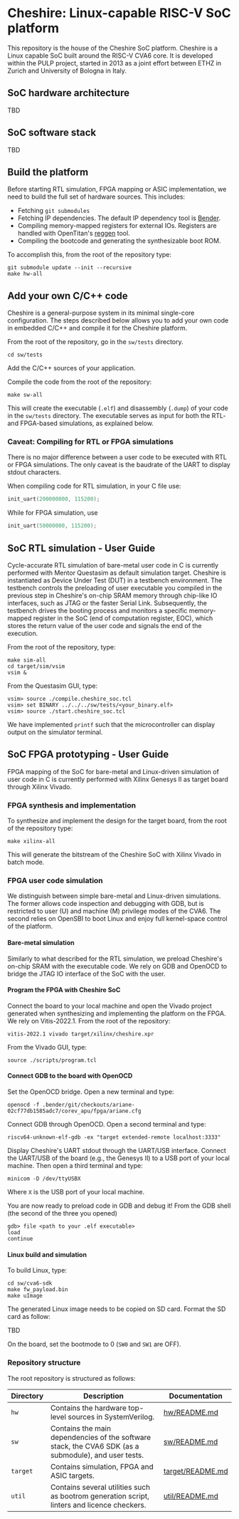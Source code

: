 # Cheshire: Linux-capable RISC-V SoC platform

This repository is the house of the Cheshire SoC platform. Cheshire is a Linux
capable SoC built around the RISC-V CVA6 core. It is developed within the PULP
project, started in 2013 as a joint effort between ETHZ in Zurich and University
of Bologna in Italy.

## SoC hardware architecture

TBD

## SoC software stack

TBD

## Build the platform

Before starting RTL simulation, FPGA mapping or ASIC implementation, we need to
build the full set of hardware sources. This includes:

* Fetching `git submodules`
* Fetching IP dependencies. The default IP dependency tool is
  [Bender](https://github.com/pulp-platform/bender).
* Compiling memory-mapped registers for external IOs. Registers are handled with
  OpenTitan's
  [reggen](https://github.com/pulp-platform/register_interface/blob/master/vendor/lowrisc_opentitan/util/regtool.py)
  tool.
* Compiling the bootcode and generating the synthesizable boot ROM.

To accomplish this, from the root of the repository type:

```console
git submodule update --init --recursive
make hw-all
```

## Add your own C/C++ code

Cheshire is a general-purpose system in its minimal single-core configuration.
The steps described below allows you to add your own code in embedded
C/C++ and compile it for the Cheshire platform.

From the root of the repository, go in the `sw/tests` directory.

```console
cd sw/tests
```

Add the C/C++ sources of your application.

Compile the code from the root of the repository:

```console
make sw-all
```

This will create the executable (`.elf`) and disassembly (`.dump`) of your code
in the `sw/tests` directory. The executable serves as input for both the RTL-
and FPGA-based simulations, as explained below.

### Caveat: Compiling for RTL or FPGA simulations

There is no major difference between a user code to be executed with RTL or FPGA
simulations. The only caveat is the baudrate of the UART to display stdout characters.

When compiling code for RTL simulation, in your C file use:

```C
init_uart(200000000, 115200);
```

While for FPGA simulation, use

```C
init_uart(50000000, 115200);
```

## SoC RTL simulation - User Guide

Cycle-accurate RTL simulation of bare-metal user code in C is currently
performed with Mentor Questasim as default simulation target. Cheshire is
instantiated as Device Under Test (DUT) in a testbench environment. The
testbench controls the preloading of user executable you compiled in the
previous step in Cheshire's on-chip SRAM memory through chip-like IO interfaces,
such as JTAG or the faster Serial Link. Subsequently, the testbench drives the
booting process and monitors a specific memory-mapped register in the SoC (end
of computation register, EOC), which stores the return value of the user code
and signals the end of the execution.

From the root of the repository, type:

```console
make sim-all
cd target/sim/vsim
vsim &
```

From the Questasim GUI, type:

```console
vsim> source ./compile.cheshire_soc.tcl
vsim> set BINARY ../../../sw/tests/<your_binary.elf>
vsim> source ./start.cheshire_soc.tcl
```

We have implemented `printf` such that the microcontroller can display output on
the simulator terminal.

## SoC FPGA prototyping - User Guide

FPGA mapping of the SoC for bare-metal and Linux-driven simulation of user code
in C is currently performed with Xilinx Genesys II as target board through Xilinx Vivado.

### FPGA synthesis and implementation

To synthesize and implement the design for the target board, from the root of
the repository type:

```console
make xilinx-all
```

This will generate the bitstream of the Cheshire SoC with Xilinx Vivado in batch
mode.

### FPGA user code simulation

We distinguish between simple bare-metal and Linux-driven simulations. The
former allows code inspection and debugging with GDB, but is restricted to user
(U) and machine (M) privilege modes of the CVA6. The second relies on OpenSBI to
boot Linux and enjoy full kernel-space control of the platform.

#### Bare-metal simulation
Similarly to what described for the RTL simulation, we preload Cheshire's
on-chip SRAM with the executable code. We rely on GDB and OpenOCD to bridge the
JTAG IO interface of the SoC with the user.

#### Program the FPGA with Cheshire SoC
Connect the board to your local machine and open the Vivado project generated
when synthesizing and implementing the platform on the FPGA. We rely on
Vitis-2022.1. From the root of the repository:

```console
vitis-2022.1 vivado target/xilinx/cheshire.xpr
```

From the Vivado GUI, type:

```console
source ./scripts/program.tcl
```

#### Connect GDB to the board with OpenOCD

Set the OpenOCD bridge. Open a new terminal and type:

```console
openocd -f .bender/git/checkouts/ariane-02cf77db1585adc7/corev_apu/fpga/ariane.cfg
```

Connect GDB through OpenOCD. Open a second terminal and type:

```console
riscv64-unknown-elf-gdb -ex "target extended-remote localhost:3333"
```

Display Cheshire's UART stdout through the UART/USB interface. Connect the
UART/USB of the board (e.g., the Genesys II) to a USB port of your local
machine. Then open a third terminal and type:

```console
minicom -D /dev/ttyUSBX
```

Where `X` is the USB port of your local machine.

You are now ready to preload code in GDB and debug it! From the GDB shell (the
second of the three you opened)

```console
gdb> file <path to your .elf executable>
load
continue
```

#### Linux build and simulation

To build Linux, type:

```console
cd sw/cva6-sdk
make fw_payload.bin
make uImage
```

The generated Linux image needs to be copied on SD card. Format the SD card as
follow:

TBD

On the board, set the bootmode to 0 (`SW0` and `SW1` are OFF).

### Repository structure

The root repository is structured as follows:

| Directory | Description | Documentation |
| ------ | ------ | ------ |
| `hw` | Contains the hardware top-level sources in SystemVerilog. | [hw/README.md](./hw) |
| `sw` | Contains the main dependencies of the software stack, the CVA6 SDK (as a submodule), and user tests. | [sw/README.md](./sw) |
| `target`| Contains simulation, FPGA and ASIC targets. | [target/README.md](./target) |
| `util` | Contains several utilities such as bootrom generation script, linters and licence checkers. | [util/README.md](./util) |
